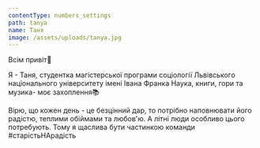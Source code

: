 ```yaml
---
contentType: numbers_settings
path: tanya
name: Таня
image: /assets/uploads/tanya.jpg
---
```

Всім привіт👐

Я - Таня, студентка магістерської програми соціології Львівського національного університету імені Івана Франка
Наука, книги, гори та музика- моє захоплення📚

Вірю, що кожен день - це безцінний дар, то потрібно наповнювати його радістю, теплими обіймами та любов'ю. А літні люди особливо цього потребують. Тому я щаслива бути частинкою команди #старістьНАрадість
